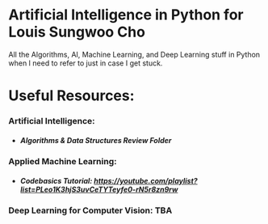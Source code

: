 # Artificial Intelligence in Python for Louis Sungwoo Cho

All the Algorithms, AI, Machine Learning, and Deep Learning stuff in Python when I need to refer to just in case I get stuck.

# Useful Resources:

### Artificial Intelligence: 
 - ##### Algorithms & Data Structures Review Folder

### Applied Machine Learning: 
 - ##### Codebasics Tutorial: https://youtube.com/playlist?list=PLeo1K3hjS3uvCeTYTeyfe0-rN5r8zn9rw

### Deep Learning for Computer Vision: TBA
